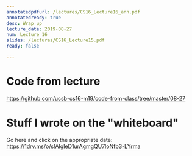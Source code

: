 ```yaml
---
annotatedpdfurl: /lectures/CS16_Lecture16_ann.pdf
annotatedready: true
desc: Wrap up
lecture_date: 2019-08-27
num: Lecture 16
slides: /lectures/CS16_Lecture15.pdf
ready: false

---
```


# Code from lecture

<https://github.com/ucsb-cs16-m19/code-from-class/tree/master/08-27>

# Stuff I wrote on the "whiteboard"

Go here and click on the appropriate date:
<https://1drv.ms/o/s!AlgIeD1urAgmgQU7loNfb3-LYrma>

